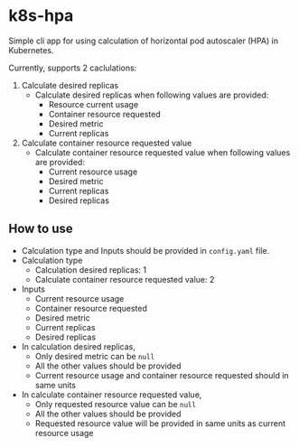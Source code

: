 # k8s-hpa
Simple cli app for using calculation of horizontal pod autoscaler (HPA) in Kubernetes.

Currently, supports 2 caclulations:
1. Calculate desired replicas
   - Calculate desired replicas when following values are provided:
     - Resource current usage
     - Container resource requested
     - Desired metric
     - Current replicas
2. Calculate container resource requested value
   - Calculate container resource requested value when following values are provided:
     - Current resource usage
     - Desired metric
     - Current replicas
     - Desired replicas

## How to use

- Calculation type and Inputs should be provided in `config.yaml` file.
- Calculation type
  - Calculation desired replicas: 1
  - Calculate container resource requested value: 2
- Inputs
  - Current resource usage
  - Container resource requested
  - Desired metric
  - Current replicas
  - Desired replicas
- In calculation desired replicas,
  - Only desired metric can be `null`
  - All the other values should be provided
  - Current resource usage and container resource requested should in same units
- In calculate container resource requested value,
  - Only requested resource value can be `null`
  - All the other values should be provided
  - Requested resource value will be provided in same units as current resource usage
